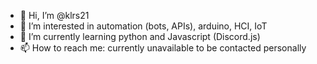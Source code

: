 - 👋 Hi, I’m @klrs21
- 👀 I’m interested in automation (bots, APIs), arduino, HCI, IoT
- 🌱 I’m currently learning python and Javascript (Discord.js)
- 📫 How to reach me: currently unavailable to be contacted personally

<!---
klrs21/klrs21 is a ✨ special ✨ repository because its `README.md` (this file) appears on your GitHub profile.
You can click the Preview link to take a look at your changes.
--->
